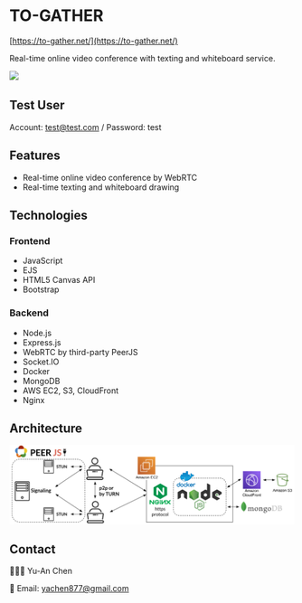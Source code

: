 # TO-GATHER

[https://to-gather.net/](https://to-gather.net/)

Real-time online video conference with texting and whiteboard service.

![](https://i.imgur.com/A9AeYkR.jpg)

## Test User
Account: test@test.com / Password: test

## Features
* Real-time online video conference by WebRTC
* Real-time texting and whiteboard drawing

## Technologies

### Frontend
* JavaScript
* EJS
* HTML5 Canvas API
* Bootstrap

### Backend
* Node.js
* Express.js
* WebRTC by third-party PeerJS
* Socket.IO
* Docker
* MongoDB
* AWS EC2, S3, CloudFront
* Nginx

## Architecture
![](https://github.com/ann-yachen/to-gather/blob/main/to-gather-architecture.png)

## Contact
👩🏻‍💻 Yu-An Chen

📧 Email: yachen877@gmail.com